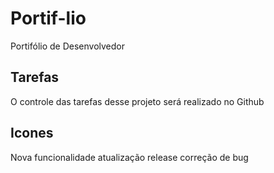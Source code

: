 # Portif-lio
Portifólio de Desenvolvedor

## Tarefas

O controle das tarefas desse projeto será realizado no Github

## Icones

Nova funcionalidade
atualização
release
correção de bug